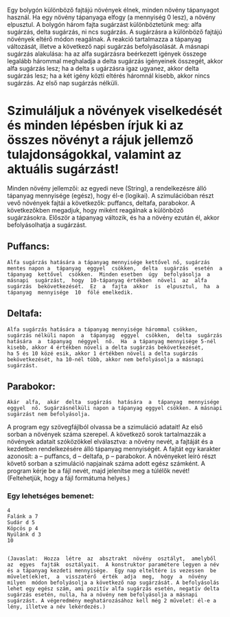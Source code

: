 Egy bolygón különböző fajtájú növények élnek, minden növény tápanyagot használ. Ha egy növény tápanyaga elfogy (a mennyiség 0 lesz), a növény elpusztul. A bolygón három fajta sugárzást különböztetünk meg: alfa sugárzás, delta sugárzás, ni
ncs sugárzás. A sugárzásra a különböző  fajtájú  növények  eltérő  módon  reagálnak.  A  reakció  tartalmazza  a  tápanyag 
változását, illetve a következő napi sugárzás befolyásolását. A másnapi  sugárzás alakulása: ha az alfa sugárzásra beérkezett igények összege legalább hárommal meghaladja a delta sugárzás igényeinek összegét, akkor alfa sugárzás lesz; ha a delta s
ugárzásra igaz ugyanez, akkor delta sugárzás lesz; ha a két igény  közti  eltérés háromnál kisebb, akkor nincs sugárzás. Az első nap 
sugárzás nélküli. 

# Szimuláljuk a növények viselkedését és minden lépésben írjuk ki az összes növényt a rájuk jellemző tulajdonságokkal, valamint az aktuális sugárzást! 
Minden növény jellemzői: az egyedi neve (String), a rendelkezésre álló tápanyag mennyisége (egész),  hogy  él-e  (logikai).  A  szimulációban  részt  vevő  növények  fajtái  a  következők: puffancs, deltafa, parabokor.  A  következőkben  megadjuk,  hogy  miként  reagálnak  a különböző  sugárzásokra.  Először  a  tápanyag  változik,  és  ha  a  növény ezután  él,  akkor befolyásolhatja a sugárzást. 

## Puffancs: 
    Alfa sugárzás hatására a tápanyag mennyisége kettővel nő, sugárzás mentes napon a  tápanyag  eggyel  csökken,  delta  sugárzás  esetén  a  tápanyag  kettővel  csökken.  Minden esetben  úgy  befolyásolja  a  másnapi  sugárzást,  hogy  10-tápanyag értékben  növeli  az  alfa 
    sugárzás  bekövetkezését.  Ez  a  fajta  akkor  is  elpusztul,  ha  a  tápanyag  mennyisége  10  fölé emelkedik. 

## Deltafa:
    Alfa sugárzás hatására a tápanyag mennyisége hárommal csökken, sugárzás nélküli napon  a  tápanyag  eggyel  csökken,  delta  sugárzás  hatására  a  tápanyag  néggyel  nő.  Ha  a tápanyag mennyisége 5-nél kisebb, akkor 4 értékben növeli a delta sugárzás bekövetkezését, 
    ha 5 és 10 közé esik, akkor 1 értékben növeli a delta sugárzás bekövetkezését, ha 10-nél több, akkor nem befolyásolja a másnapi sugárzást. 

## Parabokor:
    Akár  alfa,  akár  delta  sugárzás  hatására  a  tápanyag  mennyisége  eggyel  nő. Sugárzásnélküli napon a tápanyag eggyel csökken. A másnapi sugárzást nem befolyásolja. 

A  program  egy  szövegfájlból  olvassa  be  a  szimuláció  adatait!  Az  első  sorban  a  növények száma szerepel. A következő sorok tartalmazzák a növények adatait szóközökkel elválasztva: a növény nevét, a fajtáját és a kezdetben rendelkezésére álló tápanyag mennyiségét. 
A fajtát egy karakter azonosít: a – puffancs, d – deltafa, p – parabokor. 
A növényeket leíró részt követő sorban a szimuláció napjainak száma adott egész számként. A program kérje be a fájl nevét, majd jelenítse meg a túlélők nevét! (Feltehetjük, hogy a fájl formátuma helyes.) 

### Egy lehetséges bemenet: 
    4 
    Falánk a 7 
    Sudár d 5 
    Köpcös p 4 
    Nyúlánk d 3 
    10 
    
    
    (Javaslat:  Hozza  létre  az  absztrakt  növény  osztályt,  amelyből  az  egyes  fajták  osztályait.  A konstruktor paramétere legyen a név és a tápanyag kezdeti mennyisége.  Egy nap elteltére is vezessen  be  művelet(ek)et,  a  visszatérő  érték  adja  meg,  hogy  a  növény  milyen  módon befolyásolja a következő nap sugárzását. A befolyásolás lehet egy egész szám, ami pozitív alfa sugárzás esetén, negatív delta sugárzás esetén, nulla, ha a növény nem befolyásolja a másnapi sugárzást. A végeredmény meghatározásához kell még 2 művelet: él-e a lény, illetve a név lekérdezés.) 
